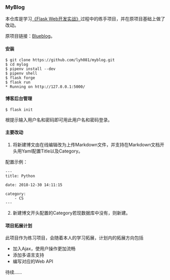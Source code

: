 ### MyBlog

本仓库是学习[《Flask Web开发实战》](http://helloflask.com/book)过程中的练手项目，并在原项目基础上做了改动。

原项目链接：[Blueblog](https://github.com/greyli/bluelog)。

#### 安装

```
$ git clone https://github.com/lyh081/myblog.git
$ cd mylog
$ pipenv install --dev
$ pipenv shell
$ flask forge
$ flask run
* Running on http://127.0.0.1:5000/
```

#### 博客后台管理

```
$ flask init
```
根提示输入用户名和密码即可用此用户名和密码登录。

#### 主要改动

1. 将新建博文由在线编辑改为上传Markdown文件，并支持在Markdown文档开头用Yaml配置Title以及Category。

配置示例：
```
---
title: Python

date: 2018-12-30 14:11:15

category: 
    - CS 
---
```

2. 新建博文开头配置的Category若现数据库中没有，则新建。

#### 项目拓展计划

此项目作为练习项目，会随着本人的学习拓展，计划内的拓展方向包括
+ 加入Ajax，使用户操作更加流畅
+ 添加多语言支持
+ 编写对应的Web API

待续……